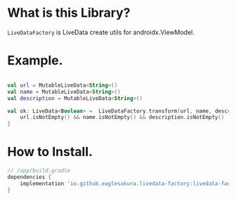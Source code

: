 # What is this Library?

`LiveDataFactory` is LiveData create utils for androidx.ViewModel.

# Example.

```kotlin

val url = MutableLiveData<String>()
val name = MutableLiveData<String>()
val description = MutableLiveData<String>()

val ok: LiveData<Boolean> =  LiveDataFactory.transform(url, name, description) { url, name, description ->
    url.isNotEmpty() && name.isNotEmpty() && description.isNotEmpty()
}
```

# How to Install.

```groovy
// /app/build.gradle
dependencies {
    implementation 'io.github.eaglesakura.livedata-factory:livedata-factory:${check release tags.}'
}
```

